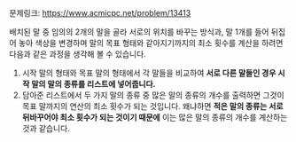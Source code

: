 문제링크: https://www.acmicpc.net/problem/13413

배치된 말 중 임의의 2개의 말을 골라 서로의 위치를 바꾸는 방식과, 말 1개를 들어 뒤집어 놓아 색상을 변경하며 말의 목표 형태와 같아지기까지의 최소 횟수를 계산을 하려면 다음과 같은 과정을 생각해 볼 수 있습니다.

1. 시작 말의 형태와 목표 말의 형태에서 각 말들을 비교하여 **서로 다른 말들인 경우 시작 말의 말의 종류를 리스트에 넣어줍니다.**
2. 담아준 리스트에서 두 가지 말의 종류 중 많은 말의 종류의 개수를 출력하면 그것이 목표 말까지의 연산의 최소 횟수가 되는 것입니다. 왜냐하면 **적은 말의 종류는 서로 뒤바꾸어야 최소 횟수가 되는 것이기 때문에** 이는 많은 말의 종류의 개수를 계산하는 것과 같습니다.
